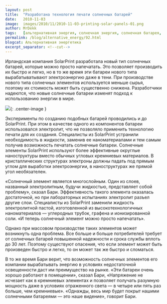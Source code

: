 ```yaml
---
layout: post
title:  "Разработана технология печати солнечных батарей"
date:   2010-11-03
image:  images/2010/11/2010-11-03-printing-solar-panels-01.png
author: MrDekk
tags:   [альтернативная энергия, солнечная энергия, солнечная батарея, печать]
permalink: /blog/alternative_energy/92.html
blogcat: Альтернативная энергетика
excerpt_separator: <!--cut-->
---
```


Ирландская компания SolarPrint разработала новый тип солнечных батарей, которые можно просто напечатать. Это позволяет производить их быстро и легко, но в то же время эти батареи нового типа вырабатыватывают электроэнергию даже в тени. При производстве нового типа солнечных элементов используется меньше сырья, поэтому их стоимость может быть существенно снижена. Разработчики надеются, что новые солнечные батареи изменят подход к использованию энергии в мире.

<!--cut-->

![]({{site.baseurl}}/images/2010/11/2010-11-03-printing-solar-panels-02.png){: .center-image }

Эксперименты по созданию подобных батарей проводились и до SolarPrint. При этом в качестве одного из компонентов батареи использовался электролит, что не позволяло применить технологию печати для их создания. Специалисты из SolarPrint устранили необходимость в жидкости, заменив ее наноматериалами и тем самым получив возможность печатать солнечные батареи. Солнечные элементы SolarPrint используют более эффективные округлые наноструктуры вместо обычных угловых кремниевых материалов. В кристаллических структурах электроны должны падать под прямым углом для выработки электроэнергии, в наноструктурах же прямой угол необязателен. 

«Солнечный элемент является многослойным. Один из слоев, названный электролитным, будучи жидкостью, представляет собой проблему», сказал Бари. Эффективность такого элемента оказалась достаточной, но при лабораторных испытаниях электролит разъел другие слои. Специалисты из SolarPrint заменили жидкость электролитной пастой, изготовленной из высокотехнологичных наноматериалов — углеродных трубок, графена и ионизированной соли. «И теперь солнечный элемент можно просто напечатать». 

Однако при массовом производстве таких элементов может возникнуть одна проблема. Все больше и больше потребителей требует от солнечных батарей повышенной надежности и срока службы вплоть до 30 лет. Поэтому существуют опасения, что если элемент может быть произведен быстро и легко, то он может так же быстро и сломаться.

В то же время Бари верит, что возможность солнечных элементов его компании вырабатывать энергию в условиях недостаточной освещенности даст им преимущество на рынке. «Эти батареи очень хорошо работают в помещении», сказал Бари, «Напряжение не исчезает как в кремниевых элементах и позволяет получать разумную мощность даже в условиях отраженного света — в четыре или пять раз больше, чем кремниевые». «Однажды, весь мир будет покрыт нашими солнечными батареями — это наше видение», говорит Бари.